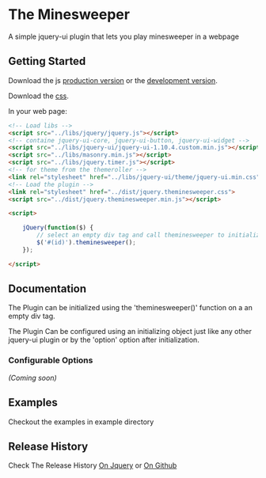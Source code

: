 # The Minesweeper

A simple jquery-ui plugin that lets you play minesweeper in a webpage

## Getting Started
Download the js [production version][min] or the [development version][max].

[min]: https://raw.github.com/leosartaj/jquery.minesweeper.js/master/dist/theminesweeper.min.js
[max]: https://raw.github.com/leosartaj/jquery.minesweeper.js/master/dist/theminesweeper.js

Download the [css][min].

[min]: https://raw.github.com/leosartaj/jquery.minesweeper.js/master/dist/theminesweeper.min.css

In your web page:

```html
<!-- Load libs -->
<script src="../libs/jquery/jquery.js"></script>
<!-- containe jquery-ui-core, jquery-ui-button, jquery-ui-widget -->
<script src="../libs/jquery-ui/jquery-ui-1.10.4.custom.min.js"></script>
<script src="../libs/masonry.min.js"></script>
<script src="../libs/jquery.timer.js"></script>
<!-- for theme from the themeroller -->
<link rel="stylesheet" href="../libs/jquery-ui/theme/jquery-ui.min.css">
<!-- Load the plugin -->
<link rel="stylesheet" href="../dist/jquery.theminesweeper.css">
<script src="../dist/jquery.theminesweeper.min.js"></script>

<script>

    jQuery(function($) {
        // select an empty div tag and call theminesweeper to initialize
        $('#(id)').theminesweeper();
    });

</script>
```

## Documentation
The Plugin can be initialized using the 'theminesweeper()' function on a an empty div tag.

The Plugin Can be configured using an initializing object just like any other jquery-ui plugin or by the 'option' option after initialization.

### Configurable Options
_(Coming soon)_

## Examples
Checkout the examples in example directory

## Release History
Check The Release History [On Jquery][min] or [On Github][max]

[min]: https://plugins.jquery.com/theminesweeper
[max]: https://raw.github.com/leosartaj/jquery.minesweeper.js/releases

